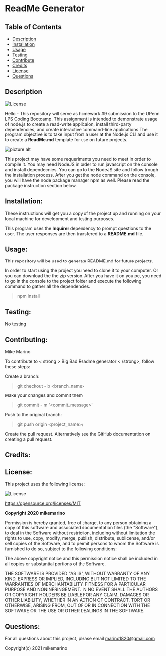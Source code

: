 
# ReadMe Generator

## Table of Contents 
- [Description](#description) 
- [Installation](#installation) 
- [Usage](#usage)
- [Testing](#testing)
- [Contribute](#contribute)
- [Credits](#credits) 
- [License](#license) 
- [Questions](#questions) 

## Description
![License](https://img.shields.io/badge/License-MIT-informational)

Hello - This repository will serve as homework #9 submission to the UPenn LPS Coding Bootcamp. This assignment is intended to demonstrate usage of node.js to create a read-write applicaion, install third-party dependencies, and create interactive command-line applications  The program objective is to take input from a user at the Node.js CLI and use it to create a <strong>ReadMe.md</strong> template for use on future projects. 

![picture alt](http://via.placeholder.com/200x150 "ReadMe Generator")

This project may have some requeriments you need to meet in order to compile it. 
You may need NodeJS in order to run javascript on the console and install dependecnies. You can go to the NodeJS site and follow trough the installation process.  After you get the node command on the console, you will have the node package manager npm as well. Please read the package instruction section below.

## Installation:
These instructions will get you a copy of the project up and running on your local machine for development and testing purposes. 

This program uses the <strong> Inquirer </strong> dependency to prompt questions to the user.  The user responses are then transfered to a <strong>README.md</strong> file.  

## Usage:
This repository will be used to generate README.md for future projects.

In order to start using the project you need to clone it to your computer. Or you can download the the zip version.
After you have it on you pc, you need to go in the console to the project folder and execute the following command to gather all the dependencies.

> npm install

## Testing:
No testing

## Contributing: 
Mike Marino

To contribute to < strong > Big Bad Readme generator < /strong>, follow these steps:

Create a branch:
>git checkout - b <branch_name>

Make your changes and commit them:
>git commit - m '<commit_message>'

Push to the original branch:
>git push origin <project_name>/<location>

Create the pull request. Alternatively see the GitHub documentation on creating a pull request.

## Credits:

## License:
This project uses the following license: 

![License](https://img.shields.io/badge/License-MIT-informational)

https://opensource.org/licenses/MIT

<strong>
Copyright 2020 mikemarino
</strong>

Permission is hereby granted, free of charge, to any person obtaining a copy of this software and     associated documentation files (the "Software"), to deal in the Software without restriction, including without limitation the rights to use, copy, modify, merge, publish, distribute, sublicense, and/or sell copies of the Software, and to permit persons to whom the Software is furnished to do so, subject to the following conditions:

The above copyright notice and this permission notice shall be included in all copies or substantial portions of the Software.

THE SOFTWARE IS PROVIDED "AS IS", WITHOUT WARRANTY OF ANY KIND, EXPRESS OR IMPLIED, INCLUDING BUT NOT LIMITED TO THE WARRANTIES OF MERCHANTABILITY, FITNESS FOR A PARTICULAR PURPOSE AND NONINFRINGEMENT. IN NO EVENT SHALL THE AUTHORS OR COPYRIGHT HOLDERS BE LIABLE FOR ANY CLAIM, DAMAGES OR OTHER LIABILITY, WHETHER IN AN ACTION OF CONTRACT, TORT OR OTHERWISE, ARISING FROM, OUT OF OR IN CONNECTION WITH THE SOFTWARE OR THE USE OR OTHER DEALINGS IN THE SOFTWARE.

## Questions:
For all questions about this project, please email marino1820@gmail.com

Copyright(c) 2021 mikemarino
